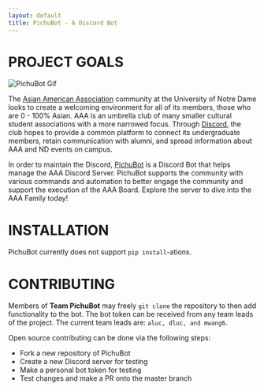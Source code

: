 ```yaml
---
layout: default
title: PichuBot - A Discord Bot
---
```



# PROJECT GOALS

![PichuBot Gif](InsertGifHere)

The [Asian American Association](https://www3.nd.edu/~aaa/) community at the University of Notre Dame looks to create a welcoming environment for all of its members, those who are 0 - 100% Asian. AAA is an umbrella club of many smaller cultural student associations with a more narrowed focus. Through [Discord](https://discordapp.com/), the club hopes to provide a common platform to connect its undergraduate members, retain communication with alumni, and spread information about AAA and ND events on campus.

In order to maintain the Discord, [PichuBot](https://github.com/anthonyvluc/PichuBot) is a Discord Bot that helps manage the AAA Discord Server. PichuBot supports the community with various commands and automation to better engage the community and support the execution of the AAA Board. Explore the server to dive into the AAA Family today!


# INSTALLATION

PichuBot currently does not support ```pip install```-ations.


# CONTRIBUTING
Members of **Team PichuBot** may freely ```git clone``` the repository to then add functionality to the bot. The bot token can be received from any team leads of the project. The current team leads are: ```aluc, dluc, and mwang6```.

Open source contributing can be done via the following steps:  
  - Fork a new repository of PichuBot
  - Create a new Discord server for testing
  - Make a personal bot token for testing
  - Test changes and make a PR onto the master branch
